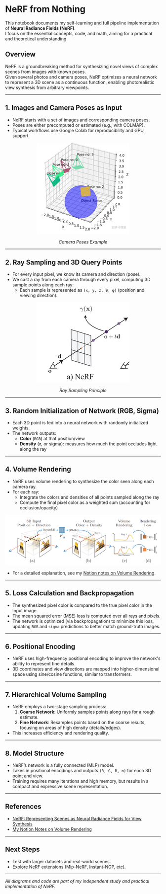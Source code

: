 # NeRF from Nothing

This notebook documents my self-learning and full pipeline implementation of **Neural Radiance Fields (NeRF)**.  
I focus on the essential concepts, code, and math, aiming for a practical and theoretical understanding.

## Overview

NeRF is a groundbreaking method for synthesizing novel views of complex scenes from images with known poses.  
Given several photos and camera poses, NeRF optimizes a neural network to represent a 3D scene as a continuous function, enabling photorealistic view synthesis from arbitrary viewpoints.

---

## 1. Images and Camera Poses as Input

- NeRF starts with a set of images and corresponding camera poses.
- Poses are either precomputed or estimated (e.g., with COLMAP).
- Typical workflows use Google Colab for reproducibility and GPU support.

<div align="center">
  <img src="assets/FIGURE_1.png" width="300"/>
  <p><em>Camera Poses Example</em></p>
</div>

---

## 2. Ray Sampling and 3D Query Points

- For every input pixel, we know its camera and direction (pose).
- We cast a ray from each camera through every pixel, computing 3D sample points along each ray:
  - Each sample is represented as `(x, y, z, θ, φ)` (position and viewing direction).

<div align="center">
  <img src="assets/FIGURE_2.png" width="300"/>
  <p><em>Ray Sampling Principle</em></p>
</div>

---

## 3. Random Initialization of Network (RGB, Sigma)

- Each 3D point is fed into a neural network with randomly initialized weights.
- The network outputs:
  - **Color** (`RGB`) at that position/view
  - **Density** (`σ`, or sigma): measures how much the point occludes light along the ray

---

## 4. Volume Rendering

- NeRF uses volume rendering to synthesize the color seen along each camera ray.
- For each ray:
  - Integrate the colors and densities of all points sampled along the ray
  - Compute the final pixel color as a weighted sum (accounting for occlusion/opacity)

![NeRF Pipeline Overview](assets/FIGURE_3.png) <!-- main pipeline diagram -->
- For a detailed explanation, see my [Notion notes on Volume Rendering](https://www.notion.so/NeRF-f5434b7515754a1c99d24eeb2d17144d).

---

## 5. Loss Calculation and Backpropagation

- The synthesized pixel color is compared to the true pixel color in the input image.
- The mean squared error (MSE) loss is computed over all rays and pixels.
- The network is optimized (via backpropagation) to minimize this loss, updating `RGB` and `sigma` predictions to better match ground-truth images.

---

## 6. Positional Encoding

- NeRF uses high-frequency positional encoding to improve the network's ability to represent fine details.
- 3D coordinates and view directions are mapped into higher-dimensional space using sine/cosine functions, similar to transformers.


---

## 7. Hierarchical Volume Sampling

- NeRF employs a two-stage sampling process:
  1. **Coarse Network**: Uniformly samples points along rays for a rough estimate.
  2. **Fine Network**: Resamples points based on the coarse results, focusing on areas of high density (details/edges).
- This increases efficiency and rendering quality.

---

## 8. Model Structure

- NeRF’s network is a fully connected (MLP) model.
- Takes in positional encodings and outputs `(R, G, B, σ)` for each 3D point and view.
- Training requires many iterations and high memory, but results in a compact and expressive scene representation.

---

## References

- [NeRF: Representing Scenes as Neural Radiance Fields for View Synthesis](https://arxiv.org/abs/2003.08934)
- [My Notion Notes on Volume Rendering](https://www.notion.so/NeRF-f5434b7515754a1c99d24eeb2d17144d)

---

## Next Steps

- Test with larger datasets and real-world scenes.
- Explore NeRF extensions (Mip-NeRF, Instant-NGP, etc).

---

*All diagrams and code are part of my independent study and practical implementation of NeRF.*

